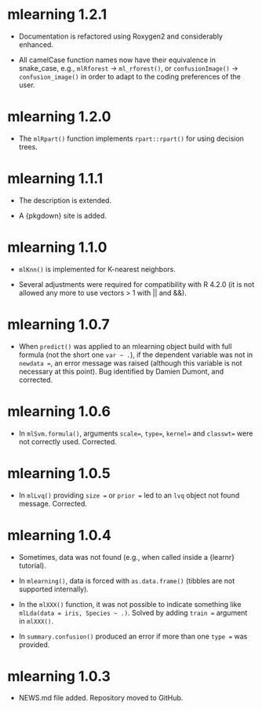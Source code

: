 # mlearning 1.2.1

-   Documentation is refactored using Roxygen2 and considerably enhanced.

-   All camelCase function names now have their equivalence in snake_case, e.g., `mlRforest` -\> `ml_rforest()`, or `confusionImage()` -\> `confusion_image()` in order to adapt to the coding preferences of the user.

# mlearning 1.2.0

-   The `mlRpart()` function implements `rpart::rpart()` for using decision trees.

# mlearning 1.1.1

-   The description is extended.

-   A {pkgdown} site is added.

# mlearning 1.1.0

-   `mlKnn()` is implemented for K-nearest neighbors.

-   Several adjustments were required for compatibility with R 4.2.0 (it is not allowed any more to use vectors \> 1 with \|\| and &&).

# mlearning 1.0.7

-   When `predict()` was applied to an mlearning object build with full formula (not the short one `var ~ .`), if the dependent variable was not in `newdata =`, an error message was raised (although this variable is not necessary at this point). Bug identified by Damien Dumont, and corrected.

# mlearning 1.0.6

-   In `mlSvm.formula()`, arguments `scale=`, `type=`, `kernel=` and `classwt=` were not correctly used. Corrected.

# mlearning 1.0.5

-   In `mlLvq()` providing `size =` or `prior =` led to an `lvq` object not found message. Corrected.

# mlearning 1.0.4

-   Sometimes, data was not found (e.g., when called inside a {learnr} tutorial).

-   In `mlearning()`, data is forced with `as.data.frame()` (tibbles are not supported internally).

-   In the `mlXXX()` function, it was not possible to indicate something like `mlLda(data = iris, Species ~ .)`. Solved by adding `train =` argument in `mlXXX()`.

-   In `summary.confusion()` produced an error if more than one `type =` was provided.

# mlearning 1.0.3

-   NEWS.md file added. Repository moved to GitHub.
